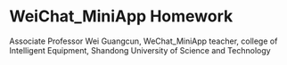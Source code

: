# WeiChat_MiniApp Homework 
Associate Professor Wei Guangcun, WeChat_MiniApp teacher, college of Intelligent Equipment, Shandong University of Science and Technology
